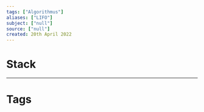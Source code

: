 ```yaml
---
tags: ["Algorithmus"]
aliases: ["LIFO"]
subject: ["null"]
source: ["null"]
created: 20th April 2022
---
```


# Stack

---
# Tags
